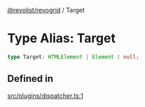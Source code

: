 [@revolist/revogrid](README.md) / Target

# Type Alias: Target

```ts
type Target: HTMLElement | Element | null;
```

## Defined in

[src/plugins/dispatcher.ts:1](https://github.com/revolist/revogrid/blob/8aea4c92d6f61dbd5ec14b529d8993bb7069ef1f/src/plugins/dispatcher.ts#L1)
